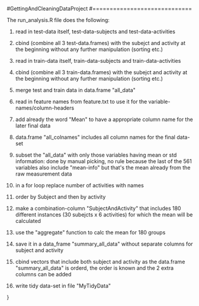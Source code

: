 #GettingAndCleaningDataProject
#=============================

The run_analysis.R file does the following: 

1. read in test-data itself, test-data-subjects and test-data-activities
2. cbind (combine all 3 test-data.frames) with the subejct and activity at the beginning without any further manipulation (sorting etc.)

3.  read in train-data itself, train-data-subjects and train-data-activities
4. cbind (combine all 3 train-data.frames) with the subejct and activity at the beginning without any further manipulation (sorting etc.)
    
5. merge test and train data in data.frame "all_data"
   
6. read in feature names from feature.txt to use it for the variable-names/column-headers
7. add already the word "Mean" to have a appropriate column name for the later final data

8. data.frame "all_colnames" includes all column names for the final data-set

9. subset the "all_data" with only those variables having mean or std information: done by manual picking, no rule because the last of the 561 variables also include "mean-info" but that's the mean already from the raw measurement data

10. in a for loop replace number of activities with names    

11. order by Subject and then by activity

12. make a combination-column "SubjectAndActivity" that includes 180 different instances (30 subejcts x 6 activities) for which the mean will be calculated

13. use the "aggregate" function to calc the mean for 180 groups

14. save it in a data_frame "summary_all_data" without separate columns for subject and activity

15. cbind vectors that include both subject and activity as the data.frame "summary_all_data" is orderd, the order is known and the 2 extra columns can be added

16. write tidy data-set in file "MyTidyData"
    
}
